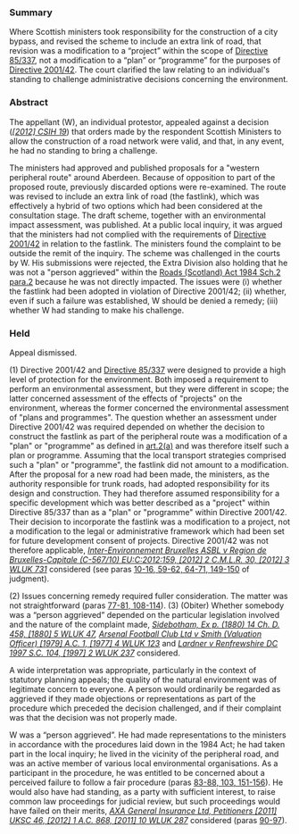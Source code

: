 ### Summary

Where Scottish ministers took responsibility for the construction of a city bypass, and revised the scheme to include an extra link of road, that revision was a modification to a “project” within the scope of [Directive 85/337](https://uk.westlaw.com/Document/IB1C31E8223C24B11B458CD3532F191CA/View/FullText.html?originationContext=document&transitionType=DocumentItem&ppcid=ba9840310b654dc485e3edc4dbc0cb61&contextData=(sc.Search)), not a modification to a “plan” or “programme” for the purposes of [Directive 2001/42](https://uk.westlaw.com/Document/IE0472C1BFA5B484CBE79F6019623D35E/View/FullText.html?originationContext=document&transitionType=DocumentItem&ppcid=ba9840310b654dc485e3edc4dbc0cb61&contextData=(sc.Search)). The court clarified the law relating to an individual's standing to challenge administrative decisions concerning the environment.

### Abstract

The appellant (W), an individual protestor, appealed against a decision (_[[2012] CSIH 19](https://uk.westlaw.com/Document/I15400B5064C111E1BD61DCB4C3D7B35F/View/FullText.html?originationContext=document&transitionType=DocumentItem&ppcid=ba9840310b654dc485e3edc4dbc0cb61&contextData=(sc.Search))_) that orders made by the respondent Scottish Ministers to allow the construction of a road network were valid, and that, in any event, he had no standing to bring a challenge.

The ministers had approved and published proposals for a "western peripheral route" around Aberdeen. Because of opposition to part of the proposed route, previously discarded options were re-examined. The route was revised to include an extra link of road (the fastlink), which was effectively a hybrid of two options which had been considered at the consultation stage. The draft scheme, together with an environmental impact assessment, was published. At a public local inquiry, it was argued that the ministers had not complied with the requirements of [Directive 2001/42](https://uk.westlaw.com/Document/IE0472C1BFA5B484CBE79F6019623D35E/View/FullText.html?originationContext=document&transitionType=DocumentItem&ppcid=ba9840310b654dc485e3edc4dbc0cb61&contextData=(sc.Search)) in relation to the fastlink. The ministers found the complaint to be outside the remit of the inquiry. The scheme was challenged in the courts by W. His submissions were rejected, the Extra Division also holding that he was not a "person aggrieved" within the [Roads (Scotland) Act 1984 Sch.2 para.2](https://uk.westlaw.com/Document/I7028B600E44A11DA8D70A0E70A78ED65/View/FullText.html?originationContext=document&transitionType=DocumentItem&ppcid=ba9840310b654dc485e3edc4dbc0cb61&contextData=(sc.Search)) because he was not directly impacted. The issues were (i) whether the fastlink had been adopted in violation of Directive 2001/42; (ii) whether, even if such a failure was established, W should be denied a remedy; (iii) whether W had standing to make his challenge.

### Held

Appeal dismissed.

(1) Directive 2001/42 and [Directive 85/337](https://uk.westlaw.com/Document/IB1C31E8223C24B11B458CD3532F191CA/View/FullText.html?originationContext=document&transitionType=DocumentItem&ppcid=ba9840310b654dc485e3edc4dbc0cb61&contextData=(sc.Search)) were designed to provide a high level of protection for the environment. Both imposed a requirement to perform an environmental assessment, but they were different in scope; the latter concerned assessment of the effects of "projects" on the environment, whereas the former concerned the environmental assessment of "plans and programmes". The question whether an assessment under Directive 2001/42 was required depended on whether the decision to construct the fastlink as part of the peripheral route was a modification of a "plan" or "programme" as defined in [art.2(a)](https://uk.westlaw.com/Document/IE0472C1BFA5B484CBE79F6019623D35E/View/FullText.html?originationContext=document&transitionType=DocumentItem&ppcid=ba9840310b654dc485e3edc4dbc0cb61&contextData=(sc.Search)) and was therefore itself such a plan or programme. Assuming that the local transport strategies comprised such a "plan" or "programme", the fastlink did not amount to a modification. After the proposal for a new road had been made, the ministers, as the authority responsible for trunk roads, had adopted responsibility for its design and construction. They had therefore assumed responsibility for a specific development which was better described as a "project" within Directive 85/337 than as a "plan" or "programme" within Directive 2001/42. Their decision to incorporate the fastlink was a modification to a project, not a modification to the legal or administrative framework which had been set for future development consent of projects. Directive 2001/42 was not therefore applicable, _[Inter-Environnement Bruxelles ASBL v Region de Bruxelles-Capitale (C-567/10) EU:C:2012:159, [2012] 2 C.M.L.R. 30, [2012] 3 WLUK 731](https://uk.westlaw.com/Document/I6318C240B41711E1A05080113C707E5C/View/FullText.html?originationContext=document&transitionType=DocumentItem&ppcid=ba9840310b654dc485e3edc4dbc0cb61&contextData=(sc.Search))_ considered (see paras [10-16, 59-62, 64-71, 149-150](javascript:void(0); "View judgment paragraphs") of judgment). 

(2) Issues concerning remedy required fuller consideration. The matter was not straightforward (paras [77-81, 108-114](javascript:void(0); "View judgment paragraphs")). (3) (Obiter) Whether somebody was a “person aggrieved” depended on the particular legislation involved and the nature of the complaint made, _[Sidebotham, Ex p. (1880) 14 Ch. D. 458, [1880] 5 WLUK 47](https://uk.westlaw.com/Document/IA83FA8E0E42811DA8FC2A0F0355337E9/View/FullText.html?originationContext=document&transitionType=DocumentItem&ppcid=ba9840310b654dc485e3edc4dbc0cb61&contextData=(sc.Search)), [Arsenal Football Club Ltd v Smith (Valuation Officer) [1979] A.C. 1, [1977] 4 WLUK 123](https://uk.westlaw.com/Document/I676AF050E42711DA8FC2A0F0355337E9/View/FullText.html?originationContext=document&transitionType=DocumentItem&ppcid=ba9840310b654dc485e3edc4dbc0cb61&contextData=(sc.Search))_ and _[Lardner v Renfrewshire DC 1997 S.C. 104, [1997] 2 WLUK 237](https://uk.westlaw.com/Document/ID7530291E42711DA8FC2A0F0355337E9/View/FullText.html?originationContext=document&transitionType=DocumentItem&ppcid=ba9840310b654dc485e3edc4dbc0cb61&contextData=(sc.Search))_ considered. 

A wide interpretation was appropriate, particularly in the context of statutory planning appeals; the quality of the natural environment was of legitimate concern to everyone. A person would ordinarily be regarded as aggrieved if they made objections or representations as part of the procedure which preceded the decision challenged, and if their complaint was that the decision was not properly made. 

W was a “person aggrieved”. He had made representations to the ministers in accordance with the procedures laid down in the 1984 Act; he had taken part in the local inquiry; he lived in the vicinity of the peripheral road, and was an active member of various local environmental organisations. As a participant in the procedure, he was entitled to be concerned about a perceived failure to follow a fair procedure (paras [83-88, 103, 151-156](javascript:void(0); "View judgment paragraphs")). He would also have had standing, as a party with sufficient interest, to raise common law proceedings for judicial review, but such proceedings would have failed on their merits, _[AXA General Insurance Ltd, Petitioners [2011] UKSC 46, [2012] 1 A.C. 868, [2011] 10 WLUK 287](https://uk.westlaw.com/Document/IE9F0D590F52311E0A088D8E99B615587/View/FullText.html?originationContext=document&transitionType=DocumentItem&ppcid=ba9840310b654dc485e3edc4dbc0cb61&contextData=(sc.Search))_ considered (paras [90-97](javascript:void(0); "View judgment paragraphs")).